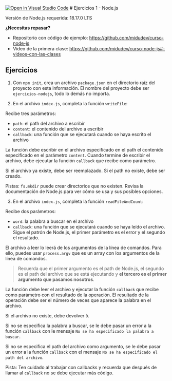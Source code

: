 [![Open in Visual Studio Code](https://classroom.github.com/assets/open-in-vscode-718a45dd9cf7e7f842a935f5ebbe5719a5e09af4491e668f4dbf3b35d5cca122.svg)](https://classroom.github.com/online_ide?assignment_repo_id=11479780&assignment_repo_type=AssignmentRepo)
# Ejercicios 1 - Node.js

Versión de Node.js requerida: 18.17.0 LTS

**¿Necesitas repasar?**

- Repositorio con código de ejemplo: https://github.com/midudev/curso-node-js
- Vídeo de la primera clase: https://github.com/midudev/curso-node-js#-videos-con-las-clases

## Ejercicios

1. Con `npm init`, crea un archivo `package.json` en el directorio raíz del proyecto con esta información. El nombre del proyecto debe ser `ejercicios-nodejs`, todo lo demás no importa.

2. En el archivo `index.js`, completa la función `writeFile`:

Recibe tres parámetros:
- `path`: el path del archivo a escribir
- `content`: el contenido del archivo a escribir
- `callback`: una función que se ejecutará cuando se haya escrito el archivo

La función debe escribir en el archivo especificado en el path el contenido especificado en el parámetro `content`. Cuando termine de escribir el archivo, debe ejecutar la función `callback` que recibe como parámetro.

Si el archivo ya existe, debe ser reemplazado.
Si el path no existe, debe ser creado.

Pistas: `fs.mkdir` puede crear directorios que no existen. Revisa la documentación de Node.js para ver cómo se usa y sus posibles opciones.

3. En el archivo `index.js`, completa la función `readFileAndCount`:

Recibe dos parámetros:
- `word`: la palabra a buscar en el archivo
- `callback`: una función que se ejecutará cuando se haya leído el archivo. Sigue el patrón de Node.js, el primer parámetro es el error y el segundo el resultado.

El archivo a leer lo leerá de los argumentos de la línea de comandos. Para ello, puedes usar `process.argv` que es un array con los argumentos de la línea de comandos.

> Recuerda que el primer argumento es el path de Node.js, el segundo es el path del archivo que se está ejecutando y **el tercero es el primer argumento que pasamos nosotros**.

La función debe leer el archivo y ejecutar la función `callback` que recibe como parámetro con el resultado de la operación. El resultado de la operación debe ser el número de veces que aparece la palabra en el archivo.

Si el archivo no existe, debe devolver `0`.

Si no se especifica la palabra a buscar, se le debe pasar un error a la función `callback` con le mensaje `No se ha especificado la palabra a buscar`.

Si no se especifica el path del archivo como argumento, se le debe pasar un error a la función `callback` con el mensaje `No se ha especificado el path del archivo`.

Pista: Ten cuidado al trabajar con callbacks y recuerda que después de llamar al `callback` no se debe ejecutar más código.